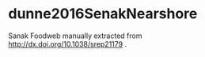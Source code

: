 # dunne2016SenakNearshore
Sanak Foodweb manually extracted from http://dx.doi.org/10.1038/srep21179 .
